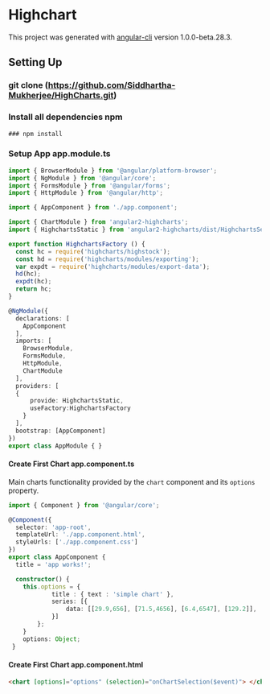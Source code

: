 # Highchart

This project was generated with [angular-cli](https://github.com/angular/angular-cli) version 1.0.0-beta.28.3.


## Setting Up

### git clone (https://github.com/Siddhartha-Mukherjee/HighCharts.git)


### Install all dependencies npm
```
### npm install
```

### Setup App app.module.ts
```TypeScript
import { BrowserModule } from '@angular/platform-browser';
import { NgModule } from '@angular/core';
import { FormsModule } from '@angular/forms';
import { HttpModule } from '@angular/http';

import { AppComponent } from './app.component';

import { ChartModule } from 'angular2-highcharts';
import { HighchartsStatic } from 'angular2-highcharts/dist/HighchartsService';

export function HighchartsFactory () {
  const hc = require('highcharts/highstock');
  const hd = require('highcharts/modules/exporting');
  var expdt = require('highcharts/modules/export-data');
  hd(hc);
  expdt(hc);
  return hc; 
}

@NgModule({
  declarations: [
    AppComponent
  ],
  imports: [
    BrowserModule,
    FormsModule,
    HttpModule,
    ChartModule
  ],
  providers: [
  {
      provide: HighchartsStatic,
      useFactory:HighchartsFactory
    }
  ],
  bootstrap: [AppComponent]
})
export class AppModule { }

```

#### Create First Chart app.component.ts
Main charts functionality provided by the `chart` component and its `options` property.

```TypeScript
import { Component } from '@angular/core';

@Component({
  selector: 'app-root',
  templateUrl: './app.component.html',
  styleUrls: ['./app.component.css']
})
export class AppComponent {
  title = 'app works!';

  constructor() {
  	this.options = {
            title : { text : 'simple chart' },
            series: [{
                data: [[29.9,656], [71.5,4656], [6.4,6547], [129.2]],
            }]
        };
    }
    options: Object;
 }


```


#### Create First Chart app.component.html
```HTML
<chart [options]="options" (selection)="onChartSelection($event)"> </chart>